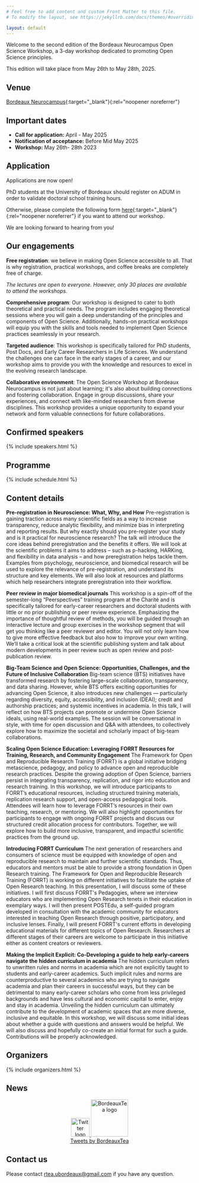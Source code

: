 ```yaml
---
# Feel free to add content and custom Front Matter to this file.
# To modify the layout, see https://jekyllrb.com/docs/themes/#overriding-theme-defaults

layout: default
---
```


Welcome to the second edition of the Bordeaux Neurocampus Open Science Workshop, a 3-day workshop dedicated to promoting Open Science principles. 

This edition will take place from May 26th to May 28th, 2025.

## Venue

[Bordeaux Neurocampus](https://www.bordeaux-neurocampus.fr/en/){:target="_blank"}{:rel="noopener noreferrer"}

## Important dates

- **Call for application:** April - May  2025
- **Notification of acceptance:** Before Mid May 2025
- **Workshop:** May 26th- 28th 2023

## Application

Applications are now open!

PhD students at the University of Bordeaux should register on ADUM in order to validate doctoral school training hours.

Otherwise, please complete the following form [here](https://forms.gle/t6dXv9gToHSNGEX27){:target="_blank"}{:rel="noopener noreferrer"} if you want to attend our workshop. 

We are looking forward to hearing from you!


## Our engagements 

**Free registration**: we believe in making Open Science accessible to all. That is why registration, practical workshops, and coffee breaks are completely free of charge.

*The lectures are open to everyone. However, only 30 places are available to attend the workshops.*

**Comprehensive program**: Our workshop is designed to cater to both theoretical and practical needs. The program includes engaging theoretical sessions where you will gain a deep understanding of the principles and components of Open Science. Additionally, hands-on practical workshops will equip you with the skills and tools needed to implement Open Science practices seamlessly in your research.

**Targeted audience**: This workshop is specifically tailored for PhD students, Post Docs, and Early Career Researchers in Life Sciences. We understand the challenges one can face in the early stages of a career, and our workshop aims to provide you with the knowledge and resources to excel in the evolving research landscape.

**Collaborative environment**: The Open Science Workshop at Bordeaux Neurocampus is not just about learning; it's also about building connections and fostering collaboration. Engage in group discussions, share your experiences, and connect with like-minded researchers from diverse disciplines. This workshop provides a unique opportunity to expand your network and form valuable connections for future collaborations.

## Confirmed speakers

{% include speakers.html %}

## Programme

{% include schedule.html %}

## Content details

**Pre-registration in Neuroscience: What, Why, and How**
Pre-registration is gaining traction across many scientific fields as a way to increase transparency, reduce analytic flexibility, and minimize bias in interpreting and reporting results. But why exactly should you pre-register your study and is it practical for neuroscience research? The talk will introduce the core ideas behind preregistration and the benefits it offers. We will look at the scientific problems it aims to address – such as p-hacking, HARKing, and flexibility in data analysis – and how preregistration helps tackle them. Examples from psychology, neuroscience, and biomedical research will be used to explore the relevance of pre-registration, and understand its structure and key elements. We will also look at resources and platforms which help researchers integrate preregistration into their workflow.

**Peer review in major biomedical journals**
This workshop is a spin-off of the semester-long “Peerspectives” training program at the Charité and is specifically tailored for early-career researchers and doctoral students with little or no prior publishing or peer review experience. Emphasizing the importance of thoughtful review of methods, you will be guided through an interactive lecture and group exercises in the workshop segment that will get you thinking like a peer reviewer and editor. You will not only learn how to give more effective feedback but also how to improve your own writing. We’ll take a critical look at the scientific publishing system and talk about modern developments in peer review such as open review and post-publication review.

**Big-Team Science and Open Science: Opportunities, Challenges, and the Future of Inclusive Collaboration**
Big-team science (BTS) initiatives have transformed research by fostering large-scale collaboration, transparency, and data sharing. However, while BTS offers exciting opportunities for advancing Open Science, it also introduces new challenges — particularly regarding diversity, equity, accessibility, and inclusion (DEAI); credit and authorship practices; and systemic incentives in academia. In this talk, I will reflect on how BTS projects can promote or undermine Open Science ideals, using real-world examples. The session will be conversational in style, with time for open discussion and Q&A with attendees, to collectively explore how to maximize the societal and scholarly impact of big-team collaborations.

**Scaling Open Science Education: Leveraging FORRT Resources for Training, Research, and Community Engagement**
The Framework for Open and Reproducible Research Training (FORRT) is a global initiative bridging metascience, pedagogy, and policy to advance open and reproducible research practices. Despite the growing adoption of Open Science, barriers persist in integrating transparency, replication, and rigor into education and research training. In this workshop, we will introduce participants to FORRT’s educational resources, including structured training materials, replication research support, and open-access pedagogical tools. Attendees will learn how to leverage FORRT’s resources in their own teaching, research, or mentoring. We will also highlight opportunities for participants to engage with ongoing FORRT projects and discuss our structured credit allocation process for contributors. Together, we will explore how to build more inclusive, transparent, and impactful scientific practices from the ground up.

**Introducing FORRT Curriculum**
The next generation of researchers and consumers of science must be equipped with knowledge of open and reproducible research to maintain and further scientific standards. Thus, educators and mentors must be able to provide a strong foundation in Open Research training. The Framework for Open and Reproducible Research Training (FORRT) is working on different initiatives to facilitate the uptake of Open Research teaching. In this presentation, I will discuss some of these initiatives. I will first discuss FORRT's Pedagogies, where we interview educators who are implementing Open Research tenets in their education in exemplary ways. I will then present POSTEdu, a self-guided program developed in consultation with the academic community for educators interested in teaching Open Research through positive, participatory, and inclusive lenses. Finally, I will present FORRT's current efforts in developing educational materials for different topics of Open Research. Researchers at different stages of their careers are welcome to participate in this initiative either as content creators or reviewers.

**Making the Implicit Explicit: Co-Developing a guide to help early-careers navigate the hidden curriculum in academia**
The hidden curriculum refers to unwritten rules and norms in academia which are not explicitly taught to students and early-career academics. Such implicit rules and norms are counterproductive to several academics who are trying to navigate academia and plan their careers in successful ways, but they can be detrimental to many early-career scholars who come from less privileged backgrounds and have less cultural and economic capital to enter, enjoy and stay in academia. Unveiling the hidden curriculum can ultimately contribute to the development of academic spaces that are more diverse, inclusive and equitable. In this workshop, we will discuss some initial ideas about whether a guide with questions and answers would be helpful. We will also discuss and hopefully co-create an initial format for such a guide. Contributions will be properly acknowledged. 


## Organizers

{% include organizers.html %}

## News

<div class="jekyll-twitter-plugin" align="center">
<!-- The line below is commented because the plugin is not supported by Github pages but can be used locally - refer to https://gist.github.com/abhisheknaik96/26ce79ac7a307eb836dcf02a52f87cf2 for more details -->
    <a class="twitter-timeline" data-width="500" data-tweet-limit="2" 
    href="https://twitter.com/BordeauxTea?ref_src=twsrc%5Etfw"
    target="_blank">
        <div>
            <img alt="Twitter logo" src="{{ site.baseurl }}/assets/img/logo-Twitter.png" height="50">
            <img alt="BordeauxTea logo" src="{{ site.baseurl }}/assets/img/logo-BordeauxTea.jpg" height="100"> 
        </div>
        <div>Tweets by BordeauxTea</div>
    </a>
    <script async="" src="https://platform.twitter.com/widgets.js" charset="utf-8"></script>
</div>

## Contact us

Please contact rtea.ubordeaux@gmail.com if you have any question.
